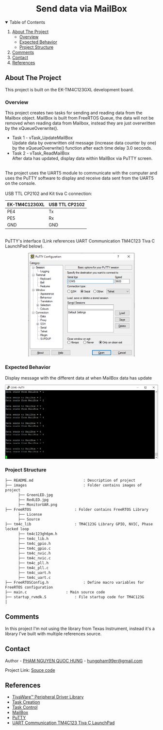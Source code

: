 <!-- PROJECT LOGO -->
<br />
<p align="center">
  <h1 align="center">Send data via MailBox</h1>
  
  

<!-- TABLE OF CONTENTS -->
<details open="open">
  <summary>Table of Contents</summary>
  <ol>
    <li>
      <a href="#about-the-project">About The Project</a>
      <ul>
        <li><a href="#overview">Overview</a></li>
		<li><a href="#expected-behavior">Expected Behavior</a></li>
		<li><a href="#project-structure">Project Structure</a></li>
      </ul>
    </li>
	<li><a href="#comments">Comments</a></li>
    <li><a href="#contact">Contact</a></li>
    <li><a href="#references">References</a></li>
  </ol>
</details>



<!-- ABOUT THE PROJECT -->
## About The Project

This project is built on the EK-TM4C123GXL development board.

### Overview

This project creates two tasks for sending and reading data from the Mailbox object. MailBox is built from FreeRTOS Queue, the data will not be removed when reading data from Mailbox, instead they are just overwritten by the xQueueOverwrite().<br>
* Task 1 - vTask_UpdateMailBox<br>
Update data by overwritten old message (increase data counter by one) by the xQueueOverwrite() function after each time delay 3.0 seconds. <br>
* Task 2 - vTask_ReadMailBox<br>
After data has  updated, display data within MailBox via PuTTY screen.
<br>
The project uses the UART5 module to communicate with the computer and uses the PuTTY software to display and receive data sent from the UART5 on the console.<br>
<br>
USB TTL CP2102 and Kit tiva C connection:


| EK-TM4C123GXL  |USB TTL CP2102		|
|----------------|-------------------------------|
|PE4      | Tx|
|PE5 	 | Rx| 
|GND   | GND   | 
<br>
PuTTY's interface (Link references UART Communication TM4C123 Tiva C LaunchPad below).
<p align = "center">
<img src="images/PuTTY.png" width="350" title="hover text">
<p>

### Expected Behavior
<p>
Display message with the different data at when MailBox data has update <br>
<p align="center">
  <img src="images/UART5.png" width="550" title="hover text">
</p>


### Project Structure

```
├── README.md              			: Description of project
├── images              			: Folder contains images of project
      ├── GreenLED.jpg
      ├── RedLED.jpg
      ├── MonitorUAR.png
├── FreeRTOS					: Folder contains FreeRTOS Library
      ├── License
      ├── Source
├── tm4c_lib					: TM4C123G Library GPIO, NVIC, Phase locked loop
      ├── tm4c123gh6pm.h
      ├── tm4c_lib.h
      ├── tm4c_gpio.h
      ├── tm4c_gpio.c
      ├── tm4c_nvic.h
      ├── tm4c_nvic.c
      ├── tm4c_pll.h
      ├── tm4c_pll.c
      ├── tm4c_uart.h
      ├── tm4c_uart.c
├── FreeRTOSConfig.h				: Define macro variables for FreeRTOS configuration
├── main.c					: Main source code
├── startup_rvmdk.S				: File startup code for TM4C123G
│   
```

<!-- GETTING STARTED -->
## Comments
In this project I'm not using the library from Texas Instrument, instead it's a library I've built with multiple references source.

<!-- CONTACT -->
## Contact

Author - [PHAM NGUYEN QUOC HUNG](https://hun9pham.github.io) - hungpham99er@gmail.com

Project Link: [Souce code](https://github.com/hun9pham/freertos-roadmap/tree/main/Project/Send%20data%20via%20MailBox)



<!-- References -->
## References
* [TivaWare™ Peripheral Driver Library](www.ti.com/lit/ug/spmu298e/spmu298e.pdf)
* [Task Creation](https://www.freertos.org/a00019.html)
* [Task Control](https://www.freertos.org/a00112.html)
* [MailBox](https://www.freertos.org/RTOS_Task_Notification_As_Mailbox.html)
* [PuTTY](https://www.putty.org)
* [UART Communication TM4C123 Tiva C LaunchPad](https://microcontrollerslab.com/uart-communication-tm4c123-tiva-c-launchpad/)
